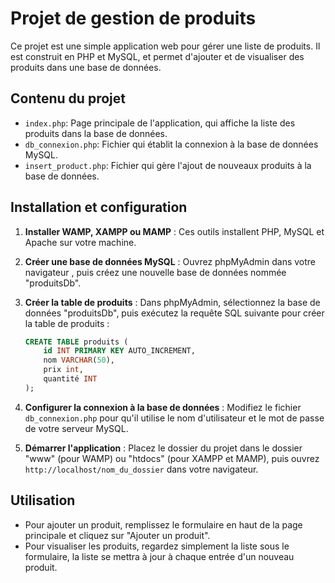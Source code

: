 # Projet de gestion de produits

Ce projet est une simple application web pour gérer une liste de produits. Il est construit en PHP et MySQL, et permet d'ajouter et de visualiser des produits dans une base de données.

## Contenu du projet

- `index.php`: Page principale de l'application, qui affiche la liste des produits dans la base de données.
- `db_connexion.php`: Fichier qui établit la connexion à la base de données MySQL.
- `insert_product.php`: Fichier qui gère l'ajout de nouveaux produits à la base de données.

## Installation et configuration

1. **Installer WAMP, XAMPP ou MAMP** : Ces outils installent PHP, MySQL et Apache sur votre machine.
   
2. **Créer une base de données MySQL** : Ouvrez phpMyAdmin dans votre navigateur , puis créez une nouvelle base de données nommée "produitsDb".

3. **Créer la table de produits** : Dans phpMyAdmin, sélectionnez la base de données "produitsDb", puis exécutez la requête SQL suivante pour créer la table de produits :

    ```sql
    CREATE TABLE produits (
        id INT PRIMARY KEY AUTO_INCREMENT,
        nom VARCHAR(50),
        prix int,
        quantité INT
    );
    ```

4. **Configurer la connexion à la base de données** : Modifiez le fichier `db_connexion.php` pour qu'il utilise le nom d'utilisateur et le mot de passe de votre serveur MySQL.

5. **Démarrer l'application** : Placez le dossier du projet dans le dossier "www" (pour WAMP) ou "htdocs" (pour XAMPP et MAMP), puis ouvrez `http://localhost/nom_du_dossier` dans votre navigateur.

## Utilisation

- Pour ajouter un produit, remplissez le formulaire en haut de la page principale et cliquez sur "Ajouter un produit".
- Pour visualiser les produits, regardez simplement la liste sous le formulaire, la liste se mettra à jour à chaque entrée d'un nouveau produit.


